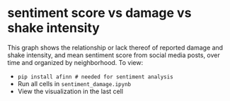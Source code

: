 # sentiment score vs damage vs shake intensity
This graph shows the relationship or lack thereof of reported damage and shake intensity, and mean sentiment score from social media posts, over time and organized by neighborhood. To view:
* ```pip install afinn # needed for sentiment analysis```
* Run all cells in ```sentiment_damage.ipynb```
* View the visualization in the last cell